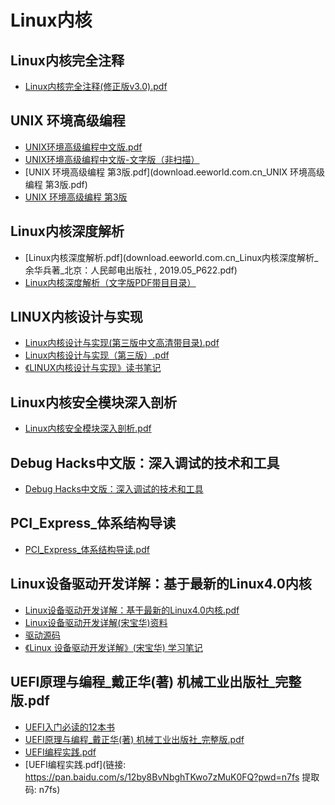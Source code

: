 # Linux内核

## Linux内核完全注释

- [Linux内核完全注释(修正版v3.0).pdf](Linux-0.11-zhaojiong/Linux内核完全注释(修正版v3.0).pdf)

## UNIX 环境高级编程

- [UNIX环境高级编程中文版.pdf](download.eeworld.com.cn_UNIX环境高级编程中文版.pdf)
- [UNIX环境高级编程中文版-文字版（非扫描）](http://download.eeworld.com.cn/detail/genping2008/550957)
- [UNIX 环境高级编程 第3版.pdf](download.eeworld.com.cn_UNIX 环境高级编程 第3版.pdf)
- [UNIX 环境高级编程 第3版](http://download.eeworld.com.cn/detail/%E5%A4%AA%E7%99%BD%E9%87%91%E6%98%9F/619878)

## Linux内核深度解析

- [Linux内核深度解析.pdf](download.eeworld.com.cn_Linux内核深度解析_余华兵著_北京：人民邮电出版社 , 2019.05_P622.pdf)
- [Linux内核深度解析（文字版PDF带目目录）](http://download.eeworld.com.cn/detail/%E9%97%B2%E9%B1%BC%E8%9C%A1%E8%95%89/624239)

## LINUX内核设计与实现

- [Linux内核设计与实现(第三版中文高清带目录).pdf](Linux内核设计与实现(第三版中文高清带目录).pdf)
- [Linux内核设计与实现（第三版）.pdf](https://awesome-programming-books.github.io/linux/Linux%E5%86%85%E6%A0%B8%E8%AE%BE%E8%AE%A1%E4%B8%8E%E5%AE%9E%E7%8E%B0%EF%BC%88%E7%AC%AC%E4%B8%89%E7%89%88%EF%BC%89.pdf)
- [《LINUX内核设计与实现》读书笔记](http://kerneltravel.net/note/)

## Linux内核安全模块深入剖析

- [Linux内核安全模块深入剖析.pdf](Linux%E5%86%85%E6%A0%B8%E5%AE%89%E5%85%A8%E6%A8%A1%E5%9D%97%E6%B7%B1%E5%85%A5%E5%89%96%E6%9E%90.pdf)

## Debug Hacks中文版：深入调试的技术和工具

- [Debug Hacks中文版：深入调试的技术和工具](https://www.wenjiangs.com/pdf-ebook/debug-hacks.html)

## PCI_Express_体系结构导读

- [PCI_Express_体系结构导读.pdf](https://www.123pan.com/Weboffice/?type=f&id=1641382&FileName=PCI_Express_%E4%BD%93%E7%B3%BB%E7%BB%93%E6%9E%84%E5%AF%BC%E8%AF%BB.pdf&Size=31777886&Etag=7d823eed57dad308392d512270c729fc&S3KeyFlag=1640083-0&CreateAt=1647394917&UpdateAt=1648172199&from=2&shareKey=y8zA-syTe)

## Linux设备驱动开发详解：基于最新的Linux4.0内核

- [Linux设备驱动开发详解：基于最新的Linux4.0内核.pdf](https://manongbook.com/linux/684.html)
- [Linux设备驱动开发详解(宋宝华)资料](https://zhuanlan.zhihu.com/p/112208300)
- [驱动源码](drivers.tar)
- [《Linux 设备驱动开发详解》(宋宝华) 学习笔记](https://github.com/eddyvv/learn-ldd-master)

## UEFI原理与编程_戴正华(著) 机械工业出版社_完整版.pdf

- [UEFI入门必读的12本书](https://blog.csdn.net/jehuyang/article/details/126596488)
- [UEFI原理与编程_戴正华(著) 机械工业出版社_完整版.pdf](https://github.com/yuanzhaoming/uefi/blob/master/UEFI%E5%8E%9F%E7%90%86%E4%B8%8E%E7%BC%96%E7%A8%8B_%E6%88%B4%E6%AD%A3%E5%8D%8E(%E8%91%97)%20%E6%9C%BA%E6%A2%B0%E5%B7%A5%E4%B8%9A%E5%87%BA%E7%89%88%E7%A4%BE_%E5%AE%8C%E6%95%B4%E7%89%88.pdf)
- [UEFI编程实践.pdf](https://static2.file123.info/download/7e7ee3a2f0411b4a1a428ddabe045471553090b9)
- [UEFI编程实践.pdf](链接: https://pan.baidu.com/s/12by8BvNbghTKwo7zMuK0FQ?pwd=n7fs 提取码: n7fs)
